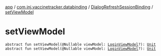 [app](../../index.md) / [com.jnj.vaccinetracker.databinding](../index.md) / [DialogRefreshSessionBinding](index.md) / [setViewModel](./set-view-model.md)

# setViewModel

`abstract fun setViewModel(@Nullable viewModel: `[`LoginViewModel`](../../com.jnj.vaccinetracker.login/-login-view-model/index.md)`?): `[`Unit`](https://kotlinlang.org/api/latest/jvm/stdlib/kotlin/-unit/index.html)
`abstract fun setViewModel(@Nullable viewModel: `[`LoginViewModel`](../../com.jnj.vaccinetracker.login/-login-view-model/index.md)`?): `[`Unit`](https://kotlinlang.org/api/latest/jvm/stdlib/kotlin/-unit/index.html)